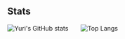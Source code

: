 
## Stats

![Yuri's GitHub stats](https://github-readme-stats.vercel.app/api/?username=lee-code712&count_private=true&show_icons=true)  ![Top Langs](https://github-readme-stats.vercel.app/api/top-langs/?username=lee-code712&layout=compact&hide=css,scss)

<!--[![Leetcode Stats](https://leetcard.jacoblin.cool/yuri08)](https://leetcode.com/yuri08)-->
